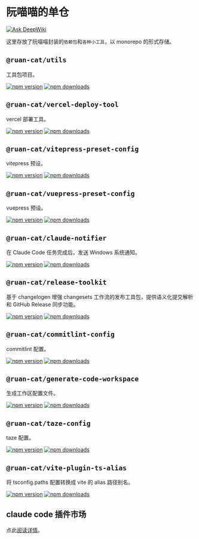 # 阮喵喵的单仓

[![Ask DeepWiki](https://deepwiki.com/badge.svg)](https://deepwiki.com/ruan-cat/monorepo)

这里存放了阮喵喵封装的`依赖包`和`各种小工具`，以 monorepo 的形式存储。

## `@ruan-cat/utils`

工具包项目。

<!-- automd:badges color="yellow" name="@ruan-cat/utils" -->

[![npm version](https://img.shields.io/npm/v/@ruan-cat/utils?color=yellow)](https://npmjs.com/package/@ruan-cat/utils)
[![npm downloads](https://img.shields.io/npm/dm/@ruan-cat/utils?color=yellow)](https://npm.chart.dev/@ruan-cat/utils)

<!-- /automd -->

## `@ruan-cat/vercel-deploy-tool`

vercel 部署工具。

<!-- automd:badges color="yellow" name="@ruan-cat/vercel-deploy-tool" -->

[![npm version](https://img.shields.io/npm/v/@ruan-cat/vercel-deploy-tool?color=yellow)](https://npmjs.com/package/@ruan-cat/vercel-deploy-tool)
[![npm downloads](https://img.shields.io/npm/dm/@ruan-cat/vercel-deploy-tool?color=yellow)](https://npm.chart.dev/@ruan-cat/vercel-deploy-tool)

<!-- /automd -->

## `@ruan-cat/vitepress-preset-config`

vitepress 预设。

<!-- automd:badges color="yellow" name="@ruan-cat/vitepress-preset-config" -->

[![npm version](https://img.shields.io/npm/v/@ruan-cat/vitepress-preset-config?color=yellow)](https://npmjs.com/package/@ruan-cat/vitepress-preset-config)
[![npm downloads](https://img.shields.io/npm/dm/@ruan-cat/vitepress-preset-config?color=yellow)](https://npm.chart.dev/@ruan-cat/vitepress-preset-config)

<!-- /automd -->

## `@ruan-cat/vuepress-preset-config`

vuepress 预设。

<!-- automd:badges color="yellow" name="@ruan-cat/vuepress-preset-config" -->

[![npm version](https://img.shields.io/npm/v/@ruan-cat/vuepress-preset-config?color=yellow)](https://npmjs.com/package/@ruan-cat/vuepress-preset-config)
[![npm downloads](https://img.shields.io/npm/dm/@ruan-cat/vuepress-preset-config?color=yellow)](https://npm.chart.dev/@ruan-cat/vuepress-preset-config)

<!-- /automd -->

## `@ruan-cat/claude-notifier`

在 Claude Code 任务完成后，发送 Windows 系统通知。

<!-- automd:badges color="yellow" name="@ruan-cat/claude-notifier" -->

[![npm version](https://img.shields.io/npm/v/@ruan-cat/claude-notifier?color=yellow)](https://npmjs.com/package/@ruan-cat/claude-notifier)
[![npm downloads](https://img.shields.io/npm/dm/@ruan-cat/claude-notifier?color=yellow)](https://npm.chart.dev/@ruan-cat/claude-notifier)

<!-- /automd -->

## `@ruan-cat/release-toolkit`

基于 changelogen 增强 changesets 工作流的发布工具包，提供语义化提交解析和 GitHub Release 同步功能。

<!-- automd:badges color="yellow" name="@ruan-cat/release-toolkit" -->

[![npm version](https://img.shields.io/npm/v/@ruan-cat/release-toolkit?color=yellow)](https://npmjs.com/package/@ruan-cat/release-toolkit)
[![npm downloads](https://img.shields.io/npm/dm/@ruan-cat/release-toolkit?color=yellow)](https://npm.chart.dev/@ruan-cat/release-toolkit)

<!-- /automd -->

## `@ruan-cat/commitlint-config`

commitlint 配置。

<!-- automd:badges color="yellow" name="@ruan-cat/commitlint-config" -->

[![npm version](https://img.shields.io/npm/v/@ruan-cat/commitlint-config?color=yellow)](https://npmjs.com/package/@ruan-cat/commitlint-config)
[![npm downloads](https://img.shields.io/npm/dm/@ruan-cat/commitlint-config?color=yellow)](https://npm.chart.dev/@ruan-cat/commitlint-config)

<!-- /automd -->

## `@ruan-cat/generate-code-workspace`

生成工作区配置文件。

<!-- automd:badges color="yellow" name="@ruan-cat/generate-code-workspace" -->

[![npm version](https://img.shields.io/npm/v/@ruan-cat/generate-code-workspace?color=yellow)](https://npmjs.com/package/@ruan-cat/generate-code-workspace)
[![npm downloads](https://img.shields.io/npm/dm/@ruan-cat/generate-code-workspace?color=yellow)](https://npm.chart.dev/@ruan-cat/generate-code-workspace)

<!-- /automd -->

## `@ruan-cat/taze-config`

taze 配置。

<!-- automd:badges color="yellow" name="@ruan-cat/taze-config" -->

[![npm version](https://img.shields.io/npm/v/@ruan-cat/taze-config?color=yellow)](https://npmjs.com/package/@ruan-cat/taze-config)
[![npm downloads](https://img.shields.io/npm/dm/@ruan-cat/taze-config?color=yellow)](https://npm.chart.dev/@ruan-cat/taze-config)

<!-- /automd -->

## `@ruan-cat/vite-plugin-ts-alias`

将 tsconfig.paths 配置转换成 vite 的 alias 路径别名。

<!-- automd:badges color="yellow" name="@ruan-cat/vite-plugin-ts-alias" -->

[![npm version](https://img.shields.io/npm/v/@ruan-cat/vite-plugin-ts-alias?color=yellow)](https://npmjs.com/package/@ruan-cat/vite-plugin-ts-alias)
[![npm downloads](https://img.shields.io/npm/dm/@ruan-cat/vite-plugin-ts-alias?color=yellow)](https://npm.chart.dev/@ruan-cat/vite-plugin-ts-alias)

<!-- /automd -->

## claude code 插件市场

点此[阅读详情](./.claude-plugin/README.md)。
